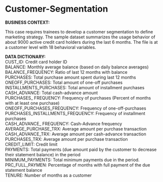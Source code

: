 # Customer-Segmentation

**BUSINESS CONTEXT:**

This case requires trainees to develop a customer segmentation to define marketing strategy. The sample dataset summarizes the usage behavior of about 9000 active credit card holders during the last 6 months. The file is at a customer level with 18 behavioral variables.

**DATA DICTIONARY:**    
CUST_ID: Credit card holder ID  
BALANCE: Monthly average balance (based on daily balance averages)  
BALANCE_FREQUENCY: Ratio of last 12 months with balance   
PURCHASES: Total purchase amount spent during last 12 months  
ONEOFF_PURCHASES: Total amount of one-off purchases   
INSTALLMENTS_PURCHASES: Total amount of installment purchases   
CASH_ADVANCE: Total cash-advance amount    
PURCHASES_ FREQUENCY: Frequency of purchases (Percent of months with at least one purchase)   
ONEOFF_PURCHASES_FREQUENCY: Frequency of one-off-purchases  
PURCHASES_INSTALLMENTS_FREQUENCY: Frequency of installment purchases  
CASH_ADVANCE_ FREQUENCY: Cash-Advance frequency   
AVERAGE_PURCHASE_TRX: Average amount per purchase transaction   
CASH_ADVANCE_TRX: Average amount per cash-advance transaction   
PURCHASES_TRX: Average amount per purchase transaction  
CREDIT_LIMIT: Credit limit  
PAYMENTS: Total payments (due amount paid by the customer to decrease their statement balance) in the period  
MINIMUM_PAYMENTS: Total minimum payments due in the period.   
PRC_FULL_PAYMEN: Percentage of months with full payment of the due statement balance  
TENURE: Number of months as a customer
